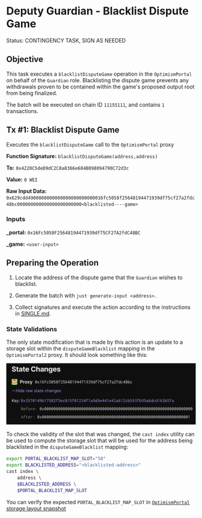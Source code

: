 # Deputy Guardian - Blacklist Dispute Game

Status: CONTINGENCY TASK, SIGN AS NEEDED

## Objective

This task executes a `blacklistDisputeGame` operation in the `OptimismPortal` on behalf of the `Guardian` role. Blacklisting the dispute game prevents any withdrawals proven to be contained within the game's proposed output root from being finalized.

The batch will be executed on chain ID `11155111`, and contains `1` transactions.

## Tx #1: Blacklist Dispute Game

Executes the `blacklistDisputeGame` call to the `OptimismPortal` proxy

**Function Signature:** `blacklistDisputeGame(address,address)`

**To:** `0x4220C5deD9dC2C8a8366e684B098094790C72d3c`

**Value:** `0 WEI`

**Raw Input Data:** `0x629cdd4900000000000000000000000016fc5058f25648194471939df75cf27a2fdc48bc000000000000000000000000<blacklisted----game>`

### Inputs

**\_portal:** `0x16Fc5058F25648194471939df75CF27A2fdC48BC`

**\_game:** `<user-input>`

## Preparing the Operation

1. Locate the address of the dispute game that the `Guardian` wishes to blacklist.

1. Generate the batch with `just generate-input <address>`.

1. Collect signatures and execute the action according to the instructions in [SINGLE.md](../../../../SINGLE.md).

### State Validations

The only state modification that is made by this action is an update to a storage slot within the `disputeGameBlacklist`
mapping in the `OptimismPortal2` proxy. It should look something like this:

![state-diff](./images/state_diff.png)

To check the validity of the slot that was changed, the `cast index` utility can be used to compute the storage slot
that will be used for the address being blacklisted in the `disputeGameBlacklist` mapping:

```sh
export PORTAL_BLACKLIST_MAP_SLOT="58"
export BLACKLISTED_ADDRESS="<blacklisted-address>"
cast index \
    address \
    $BLACKLISTED_ADDRESS \
    $PORTAL_BLACKLIST_MAP_SLOT
```

You can verify the expected `PORTAL_BLACKLIST_MAP_SLOT` in [`OptimismPortal` storage layout snapshot](https://github.com/ethereum-optimism/optimism/blob/op-contracts/v1.4.0-rc.4/packages/contracts-bedrock/snapshots/storageLayout/OptimismPortal2.json#L93C1-L99C5)
